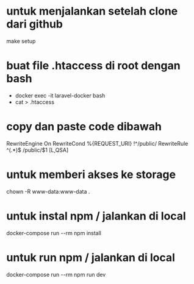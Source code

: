 # untuk menjalankan setelah clone dari github
make setup

# buat file .htaccess di root dengan bash
- docker exec -it laravel-docker bash
- cat > .htaccess
# copy dan paste code dibawah
RewriteEngine On
RewriteCond %{REQUEST_URI} !^/public/
RewriteRule ^(.*)$ /public/$1 [L,QSA]

# untuk memberi akses ke storage
chown -R www-data:www-data . 

# untuk instal npm / jalankan di local
docker-compose run --rm npm install

# untuk run npm / jalankan di local
docker-compose run --rm npm run dev
